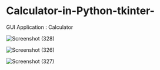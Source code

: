 # Calculator-in-Python-tkinter-
GUI Application : Calculator


![Screenshot (328)](https://user-images.githubusercontent.com/65019876/111442078-ff36ed80-872d-11eb-8c63-c9a17a456785.png)


![Screenshot (326)](https://user-images.githubusercontent.com/65019876/111442103-04943800-872e-11eb-918a-18d9b6574da4.png)


![Screenshot (327)](https://user-images.githubusercontent.com/65019876/111442120-0958ec00-872e-11eb-8ac1-b78f0fd82890.png)
